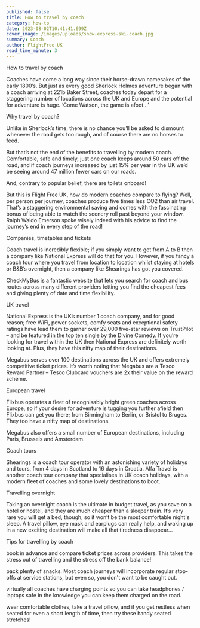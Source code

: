 ```yaml
---
published: false
title: How to travel by coach
category: how-to
date: 2023-08-02T10:41:41.699Z
cover_image: /images/uploads/snow-express-ski-coach.jpg
summary: Coach
author: FlightFree UK
read_time_minute: 3
---
```

How to travel by coach



Coaches have come a long way since their horse-drawn namesakes of the early 1800’s. But just as every good Sherlock Holmes adventure began with a coach arriving at 221b Baker Street, coaches today depart for a staggering number of locations across the UK and Europe and the potential for adventure is huge. ‘Come Watson, the game is afoot…’





Why travel by coach?



Unlike in Sherlock’s time, there is no chance you’ll be asked to dismount whenever the road gets too rough, and of course there are no horses to feed. 



But that’s not the end of the benefits to travelling by modern coach. Comfortable, safe and timely, just one coach keeps around 50 cars off the road, and if coach journeys increased by just 15% per year in the UK we’d be seeing around 47 million fewer cars on our roads. 



And, contrary to popular belief, there are toilets onboard! 



But this is Flight Free UK, how do modern coaches compare to flying? Well, per person per journey, coaches produce five times less CO2 than air travel. That’s a staggering environmental saving and comes with the fascinating bonus of being able to watch the scenery roll past beyond your window. Ralph Waldo Emerson spoke wisely indeed with his advice to find the journey’s end in every step of the road!



Companies, timetables and tickets



Coach travel is incredibly flexible; if you simply want to get from A to B then a company like National Express will do that for you. However, if you fancy a coach tour where you travel from location to location whilst staying at hotels or B&B’s overnight, then a company like Shearings has got you covered. 



CheckMyBus is a fantastic website that lets you search for coach and bus routes across many different providers letting you find the cheapest fees and giving plenty of date and time flexibility.



UK travel



National Express is the UK’s number 1 coach company, and for good reason; free WiFi, power sockets, comfy seats and exceptional safety ratings have lead them to garner over 29,000 five-star reviews on TrustPilot – and be featured in the top ten single by the Divine Comedy. If you’re looking for travel within the UK then National Express are definitely worth looking at. Plus, they have this nifty map of their destinations.



Megabus serves over 100 destinations across the UK and offers extremely competitive ticket prices. It’s worth noting that Megabus are a Tesco Reward Partner – Tesco Clubcard vouchers are 2x their value on the reward scheme.



European travel



Flixbus operates a fleet of recognisably bright green coaches across Europe, so if your desire for adventure is tugging you further afield then Flixbus can get you there; from Birmingham to Berlin, or Bristol to Bruges. They too have a nifty map of destinations.



Megabus also offers a small number of European destinations, including Paris, Brussels and Amsterdam.



Coach tours



Shearings is a coach tour operator with an astonishing variety of holidays and tours, from 4 days in Scotland to 16 days in Croatia. Alfa Travel is another coach tour company that specialises in UK coach holidays, with a modern fleet of coaches and some lovely destinations to boot.



Travelling overnight



Taking an overnight coach is the ultimate in budget travel, as you save on a hotel or hostel, and they are much cheaper than a sleeper train. It’s very rare you will get a bed, though, so it won’t be the most comfortable night's sleep. A travel pillow, eye mask and earplugs can really help, and waking up in a new exciting destination will make all that tiredness disappear… 



Tips for travelling by coach



book in advance and compare ticket prices across providers. This takes the stress out of travelling and the stress off the bank balance!

pack plenty of snacks. Most coach journeys will incorporate regular stop-offs at service stations, but even so, you don't want to be caught out.

virtually all coaches have charging points so you can take headphones / laptops safe in the knowledge you can keep them charged on the road.

wear comfortable clothes, take a travel pillow, and if you get restless when seated for even a short length of time, then try these handy seated stretches!